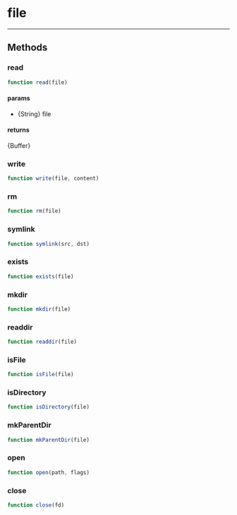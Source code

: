 <!-- @rev 647c27adc75b5aa2151cffca3e7277d8 -->
# file

----




## Methods

### read

```js
function read(file) 
```
#### params

  - {String} file

#### returns
{Buffer}


### write

```js
function write(file, content) 
```



### rm

```js
function rm(file) 
```



### symlink

```js
function symlink(src, dst) 
```



### exists

```js
function exists(file) 
```



### mkdir

```js
function mkdir(file) 
```



### readdir

```js
function readdir(file) 
```



### isFile

```js
function isFile(file) 
```



### isDirectory

```js
function isDirectory(file) 
```



### mkParentDir

```js
function mkParentDir(file) 
```



### open

```js
function open(path, flags) 
```



### close

```js
function close(fd) 
```



